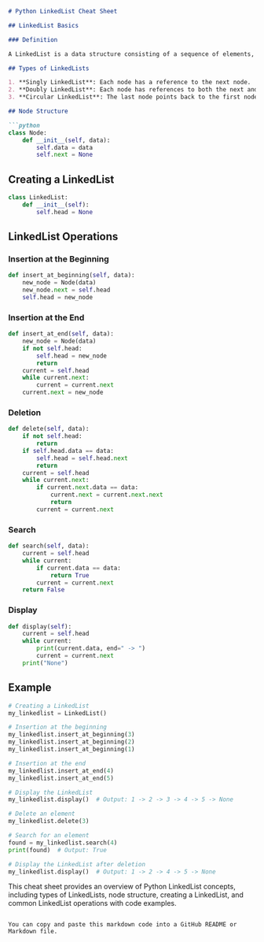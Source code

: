 

```markdown
# Python LinkedList Cheat Sheet

## LinkedList Basics

### Definition

A LinkedList is a data structure consisting of a sequence of elements, where each element points to the next element in the sequence. 

## Types of LinkedLists

1. **Singly LinkedList**: Each node has a reference to the next node.
2. **Doubly LinkedList**: Each node has references to both the next and previous nodes.
3. **Circular LinkedList**: The last node points back to the first node.

## Node Structure

```python
class Node:
    def __init__(self, data):
        self.data = data
        self.next = None
```

## Creating a LinkedList

```python
class LinkedList:
    def __init__(self):
        self.head = None
```

## LinkedList Operations

### Insertion at the Beginning

```python
def insert_at_beginning(self, data):
    new_node = Node(data)
    new_node.next = self.head
    self.head = new_node
```

### Insertion at the End

```python
def insert_at_end(self, data):
    new_node = Node(data)
    if not self.head:
        self.head = new_node
        return
    current = self.head
    while current.next:
        current = current.next
    current.next = new_node
```

### Deletion

```python
def delete(self, data):
    if not self.head:
        return
    if self.head.data == data:
        self.head = self.head.next
        return
    current = self.head
    while current.next:
        if current.next.data == data:
            current.next = current.next.next
            return
        current = current.next
```

### Search

```python
def search(self, data):
    current = self.head
    while current:
        if current.data == data:
            return True
        current = current.next
    return False
```

### Display

```python
def display(self):
    current = self.head
    while current:
        print(current.data, end=" -> ")
        current = current.next
    print("None")
```

## Example

```python
# Creating a LinkedList
my_linkedlist = LinkedList()

# Insertion at the beginning
my_linkedlist.insert_at_beginning(3)
my_linkedlist.insert_at_beginning(2)
my_linkedlist.insert_at_beginning(1)

# Insertion at the end
my_linkedlist.insert_at_end(4)
my_linkedlist.insert_at_end(5)

# Display the LinkedList
my_linkedlist.display()  # Output: 1 -> 2 -> 3 -> 4 -> 5 -> None

# Delete an element
my_linkedlist.delete(3)

# Search for an element
found = my_linkedlist.search(4)
print(found)  # Output: True

# Display the LinkedList after deletion
my_linkedlist.display()  # Output: 1 -> 2 -> 4 -> 5 -> None
```

This cheat sheet provides an overview of Python LinkedList concepts, including types of LinkedLists, node structure, creating a LinkedList, and common LinkedList operations with code examples.
```

You can copy and paste this markdown code into a GitHub README or Markdown file.
